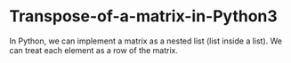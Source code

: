 # Transpose-of-a-matrix-in-Python3
In Python, we can implement a matrix as a nested list (list inside a list). We can treat each element as a row of the matrix.
